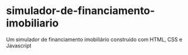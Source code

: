 # simulador-de-financiamento-imobiliario
Um simulador de financiamento imobiliário construído com HTML, CSS e Javascript
